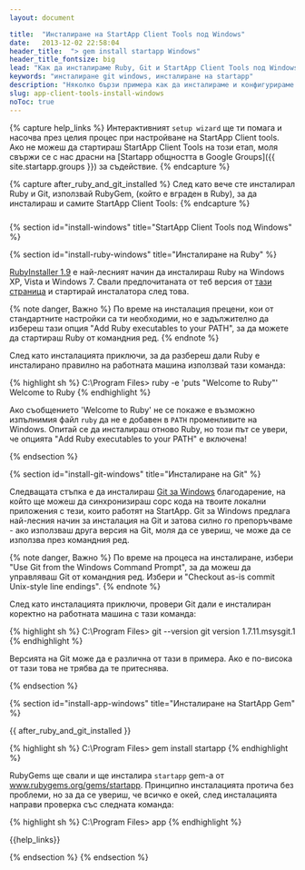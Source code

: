 ```yaml
---
layout: document

title:  "Инсталиране на StartApp Client Tools под Windows"
date:   2013-12-02 22:58:04
header_title:  "> gem install startapp Windows"
header_title_fontsize: big
lead: "Как да инсталираме Ruby, Git и StartApp Client Tools под Windows"
keywords: "инсталиране git windows, инсталиране на startapp"
description: "Няколко бързи примера как да инсталираме и конфигурираме StartApp Client Tools и Git под Windows"
slug: app-client-tools-install-windows
noToc: true
---
```


{% capture help_links %}
  Интерактивният `setup wizard` ще ти помага и насочва през целия процес при настройване на StartApp Client tools. Ако не можеш да стартираш StartApp Client Tools на този етап, моля свържи се с нас драсни на [Startapp общността в Google Groups]({{ site.startapp.groups }}) за съдействие.
{% endcapture %}

{% capture after_ruby_and_git_installed %}
  След като вече сте инсталирал Ruby и Git, използвай RubyGem, (който е вграден в Ruby), за да инсталираш и самите StartApp Client Tools:
{% endcapture %}

<!-- FIXME: Ugly work around -->
<p style="margin: 25px"></p>

{% section id="install-windows" title="StartApp Client Tools под Windows" %}

{% section id="install-ruby-windows" title="Инсталиране на Ruby" %}

[RubyInstaller 1.9](http://rubyinstaller.org/) е най-лесният начин да инсталираш Ruby на Windows XP, Vista и Windows 7. Свали предпочитаната от теб версия от [тази страница](http://rubyinstaller.org/downloads/) и стартирай инсталатора след това.

{% note danger, Важно %}
По време на инсталация прецени, кои от стандартните настройки са ти необходими, но е задължително да избереш тази опция "Add Ruby executables to your PATH", за да можете да стартираш Ruby от командния ред.
{% endnote %}

След като инсталацията приключи, за да разбереш дали Ruby е инсталирано правилно на работната машина използвай тази команда:

{% highlight sh %}
C:\Program Files\> ruby -e 'puts "Welcome to Ruby"'
Welcome to Ruby
{% endhighlight %}

Ако съобщението 'Welcome to Ruby' не се покаже е възможно изпълнимия файл `ruby` да не е добавен в `PATH` променливите на Windows. Опитай се да инсталираш отново Ruby, но този път се увери, че опцията "Add Ruby executables to your PATH" е включена!

{% endsection %}

{% section id="install-git-windows" title="Инсталиране на Git" %}

Следващата стъпка е да инсталираш [Git за Windows](http://git-scm.com/downloads) благодарение, на който ще можеш да синхронизираш сорс кода на твоите локални приложения с тези, които работят на StartApp. Git за Windows предлага най-лесния начин за инсталация на Git и затова силно го препоръчваме - ако използваш друга версия на Git, моля да се увериш, че може да се използва през командния ред.

{% note danger, Важно %}
По време на процеса на инсталиране, избери "Use Git from the Windows Command Prompt", за да можеш да управляваш Git от командния ред. Избери и "Checkout as-is commit Unix-style line endings".
{% endnote %}

След като инсталацията приключи, провери Git дали е инсталиран коректно на работната машина с тази команда:

{% highlight sh %}
C:\Program Files\> git --version
git version 1.7.11.msysgit.1
{% endhighlight %}

Версията на Git може да е различна от тази в примера. Ако е по-висока от тази това не трябва да те притеснява.

{% endsection %}

{% section id="install-app-windows" title="Инсталиране на StartApp Gem" %}

{{ after_ruby_and_git_installed }}

{% highlight sh %}
C:\Program Files\> gem install startapp
{% endhighlight %}

RubyGems ще свали и ще инсталира `startapp` gem-а от www.rubygems.org/gems/startapp. Принципно инсталацията протича без проблеми, но за да се увериш, че всичко е окей, след инсталацията направи проверка със следната команда:

{% highlight sh %}
C:\Program Files\> app
{% endhighlight %}

{{help_links}}

{% endsection %}
{% endsection %}


